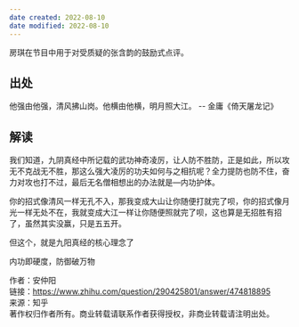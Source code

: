 ```yaml
---
date created: 2022-08-10
date modified: 2022-08-10
---
```


房琪在节目中用于对受质疑的张含韵的鼓励式点评。

## 出处

他强由他强，清风拂山岗。他横由他横，明月照大江。 -- 金庸《倚天屠龙记》

## 解读

我们知道，九阴真经中所记载的武功神奇凌厉，让人防不胜防，正是如此，所以攻无不克战无不胜，那这么强大凌厉的功夫如何与之相抗呢？全力提防也防不住，奋力对攻也打不过，最后无名僧相想出的办法就是—内功护体。

你的招式像清风一样无孔不入，那我变成大山让你随便打就完了呗，你的招式像月光一样无处不在，我就变成大江一样让你随便照就完了呗，这也算是无招胜有招了，虽然其实没赢，只是五五开。

但这个，就是九阳真经的核心理念了

内功即硬度，防御破万物

作者：安仲阳  
链接：https://www.zhihu.com/question/290425801/answer/474818895  
来源：知乎  
著作权归作者所有。商业转载请联系作者获得授权，非商业转载请注明出处。
